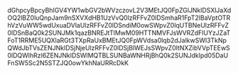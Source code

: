 dGhpcyBpcyBhIGV4YW1wbGV2bWVzczovL2V3MEtJQ0FpZGlJNklDSXlJaXdOQ2lBZ0luQnpJam9nSXVXdHB1UzVvQ0lzRFFvZ0lDSmhaR1FpT2lBaVptOTRhVzVuWW5wdUxuaDVlaUlzRFFvZ0lDSndiM0owSWpvZ0lqUTBNeUlzRFFvZ0lDSnBaQ0k2SUNJMk1qazBNREJtTlMwM09HTTNMVFJsWVRZdFlUYzJZaTFoT1RRME5UQXlaRGt3TXpRaUxBMEtJQ0FpWVdsa0lqb2dJalkwSWl3TkNpQWdJbTVsZENJNklDSjNjeUlzRFFvZ0lDSjBlWEJsSWpvZ0ltNXZibVVpTEEwS0lDQWlhRzl6ZENJNklDSWlMQTBLSUNBaWNHRjBhQ0k2SUNJdklpd05DaUFnSW5Sc2N5STZJQ0owYkhNaURRcDkK
